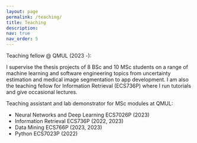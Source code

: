 ```yaml
---
layout: page
permalink: /teaching/
title: Teaching
description: 
nav: true
nav_order: 5
---
```


Teaching fellow @ QMUL (2023 -):

I supervise the thesis projects of 8 BSc and 10 MSc students on a range of machine learning and software engineering topics from uncertainty estimation and medical image segmentation to app development. I am also the teaching fellow for Information Retrieval (ECS736P) where I run tutorials and give occasional lectures. 


Teaching assistant and lab demonstrator for MSc modules at QMUL: 

* Neural Networks and Deep Learning ECS7026P (2023)
* Information Retrieval ECS736P (2022, 2023)
* Data Mining ECS766P (2023, 2023)
* Python ECS7023P (2022)



